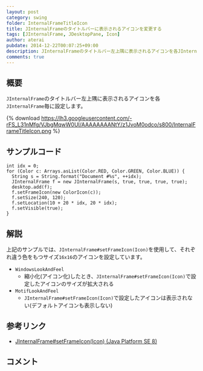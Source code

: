 ```yaml
---
layout: post
category: swing
folder: InternalFrameTitleIcon
title: JInternalFrameのタイトルバーに表示されるアイコンを変更する
tags: [JInternalFrame, JDesktopPane, Icon]
author: aterai
pubdate: 2014-12-22T00:07:25+09:00
description: JInternalFrameのタイトルバー左上隅に表示されるアイコンを各JInternalFrame毎に設定します。
comments: true
---
```

## 概要
`JInternalFrame`のタイトルバー左上隅に表示されるアイコンを各`JInternalFrame`毎に設定します。

{% download https://lh3.googleusercontent.com/-rFS_L31nMfg/VJbgMqwW0UI/AAAAAAAANtY/z1JvoM0odco/s800/InternalFrameTitleIcon.png %}

## サンプルコード
<pre class="prettyprint"><code>int idx = 0;
for (Color c: Arrays.asList(Color.RED, Color.GREEN, Color.BLUE)) {
  String s = String.format("Document #%s", ++idx);
  JInternalFrame f = new JInternalFrame(s, true, true, true, true);
  desktop.add(f);
  f.setFrameIcon(new ColorIcon(c));
  f.setSize(240, 120);
  f.setLocation(10 + 20 * idx, 20 * idx);
  f.setVisible(true);
}
</code></pre>

## 解説
上記のサンプルでは、`JInternalFrame#setFrameIcon(Icon)`を使用して、それぞれ違う色をもつサイズ`16x16`のアイコンを設定しています。

- `WindowsLookAndFeel`
    - 縮小化(アイコン化)したとき、`JInternalFrame#setFrameIcon(Icon)`で設定したアイコンのサイズが拡大される
- `MotifLookAndFeel`
    - `JInternalFrame#setFrameIcon(Icon)`で設定したアイコンは表示されない(デフォルトアイコンも表示しない)

<!-- dummy comment line for breaking list -->

## 参考リンク
- [JInternalFrame#setFrameIcon(Icon) (Java Platform SE 8)](https://docs.oracle.com/javase/jp/8/docs/api/javax/swing/JInternalFrame.html#setFrameIcon-javax.swing.Icon-)

<!-- dummy comment line for breaking list -->

## コメント
